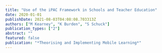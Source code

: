 ```yaml
---
title: "Use of the iPAC Framework in Schools and Teacher Education"
date: 2020-01-01
publishDate: 2021-08-03T04:08:08.703313Z
authors: ["M Kearney", "K Burden", "S Schuck"]
publication_types: ["2"]
abstract: ""
featured: false
publication: "*Theorising and Implementing Mobile Learning*"
---
```


